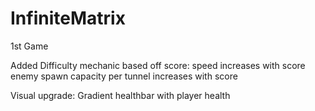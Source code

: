 # InfiniteMatrix
1st Game

Added Difficulty mechanic based off score:
  speed increases with score
  enemy spawn capacity per tunnel increases with score
  
Visual upgrade: Gradient healthbar with player health
